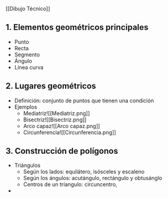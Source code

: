 [[Dibujo Técnico]]

## 1. Elementos geométricos principales
- Punto
- Recta
- Segmento
- Ángulo
- Línea curva

## 2. Lugares geométricos
- Definición: conjunto de puntos que tienen una condición
- Ejemplos
	- Mediatriz![[Mediatriz.png]]
	- Bisectriz![[Bisectriz.png]]
	- Arco capaz![[Arco capaz.png]]
	- Circunferencia![[Circunferencia.png]]

## 3. Construcción de polígonos
- Triángulos
	- Según los lados: equilátero, isósceles y escaleno
	- Según los ángulos: acutángulo, rectángulo y obtusánglo
	- Centros de un tríangulo: circuncentro,
- 